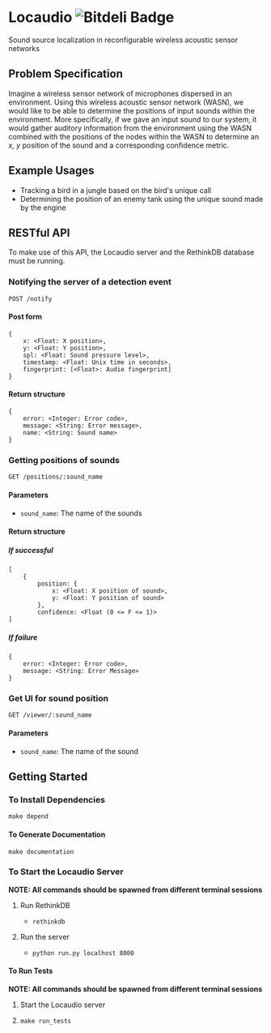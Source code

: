 Locaudio ![Bitdeli Badge](https://d2weczhvl823v0.cloudfront.net/wallarelvo/locaudio/trend.png)
========
Sound source localization in reconfigurable wireless acoustic sensor networks

## Problem Specification
Imagine a wireless sensor network of microphones dispersed in an environment. Using this wireless acoustic sensor network (WASN), we would like to be able to determine the positions of input sounds within the environment. More specifically, if we gave an input sound to our system, it would gather auditory information from the environment using the WASN combined with the positions of the nodes within the WASN to determine an *x, y* position of the sound and a corresponding confidence metric.

## Example Usages
- Tracking a bird in a jungle based on the bird's unique call
- Determining the position of an enemy tank using the unique sound made by the engine

## RESTful API 
To make use of this API, the Locaudio server and the RethinkDB database must be running.

### Notifying the server of a detection event
	
	POST /notify
	
#### Post form

	{
		x: <Float: X position>,
		y: <Float: Y position>,
		spl: <Float: Sound pressure level>,
		timestamp: <Float: Unix time in seconds>,
		fingerprint: [<Float>: Audio fingerprint]
	}

#### Return structure
	
	{
		error: <Integer: Error code>,
		message: <String: Error message>,
		name: <String: Sound name>
	}

### Getting positions of sounds

	GET /positions/:sound_name


#### Parameters
	
- `sound_name`: The name of the sounds

#### Return structure
##### If successful

	[
		{
			position: {
				x: <Float: X position of sound>,
				y: <Float: Y position of sound>
			},
			confidence: <Float (0 <= F <= 1)>
	]

##### If failure

	{
		error: <Integer: Error code>,
		message: <String: Error Message>
	}

### Get UI for sound position

	GET /viewer/:sound_name
	
#### Parameters
	
- `sound_name`: The name of the sound

## Getting Started
### To Install Dependencies
`make depend`

#### To Generate Documentation
`make documentation`

### To Start the Locaudio Server
**NOTE: All commands should be spawned from different terminal sessions**

1. Run RethinkDB
	- `rethinkdb`

1. Run the server
	-  `python run.py localhost 8000`

#### To Run Tests
**NOTE: All commands should be spawned from different terminal sessions**

1. Start the Locaudio server
	
1. `make run_tests`
